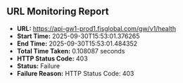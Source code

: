 ## URL Monitoring Report

- **URL:** https://api-gw1-prod1.fisglobal.com/gw/v1/health
- **Start Time:** 2025-09-30T15:53:01.376265
- **End Time:** 2025-09-30T15:53:01.484352
- **Total Time Taken:** 0.108087 seconds
- **HTTP Status Code:** 403
- **Status:** Failure
- **Failure Reason:** HTTP Status Code: 403
